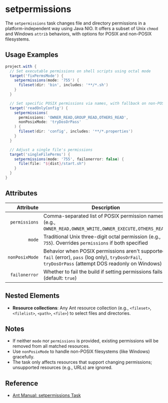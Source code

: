 # setpermissions

The `setpermissions` task changes file and directory permissions in a platform-independent way using Java NIO. It offers a subset of Unix `chmod` and Windows `attrib` behaviors, with options for POSIX and non-POSIX filesystems.

## Usage Examples

```groovy
project.with {
  // Set executable permissions on shell scripts using octal mode
  target('fixPermsMode') {
    setpermissions(mode: '755') {
      fileset(dir: 'bin', includes: '**/*.sh')
    }
  }

  // Set specific POSIX permissions via names, with fallback on non-POSIX
  target('readOnlyConfig') {
    setpermissions(
      permissions: 'OWNER_READ,GROUP_READ,OTHERS_READ',
      nonPosixMode: 'tryDosOrPass'
    ) {
      fileset(dir: 'config', includes: '**/*.properties')
    }
  }

  // Adjust a single file's permissions
  target('singleFilePerms') {
    setpermissions(mode: '755', failonerror: false) {
      file(file: "${dist}/start.sh")
    }
  }
}
```

## Attributes

|      Attribute | Description                                                                                                                                           | Required             |
|---------------:|-------------------------------------------------------------------------------------------------------------------------------------------------------|----------------------|
|  `permissions` | Comma-separated list of POSIX permission names (e.g., `OWNER_READ,OWNER_WRITE,OWNER_EXECUTE,OTHERS_READ`)                                             | No                   |
|         `mode` | Traditional Unix three-digit octal permission (e.g., `755`). Overrides `permissions` if both specified                                                | No                   |
| `nonPosixMode` | Behavior when POSIX permissions aren't supported: `fail` (error), `pass` (log only), `tryDosOrFail`, `tryDosOrPass` (attempt DOS readonly on Windows) | No (default: `fail`) |
|  `failonerror` | Whether to fail the build if setting permissions fails (default: `true`)                                                                              | No                   |

## Nested Elements

- **Resource collections**: Any Ant resource collection (e.g., `<fileset>`, `<filelist>`, `<path>`, `<file>`) to select files and directories.

## Notes

- If neither `mode` nor `permissions` is provided, existing permissions will be removed from all matched resources.
- Use `nonPosixMode` to handle non-POSIX filesystems (like Windows) gracefully.
- The task only affects resources that support changing permissions; unsupported resources (e.g., URLs) are ignored.

## Reference

- [Ant Manual: setpermissions Task](https://ant.apache.org/manual/Tasks/setpermissions.html)
